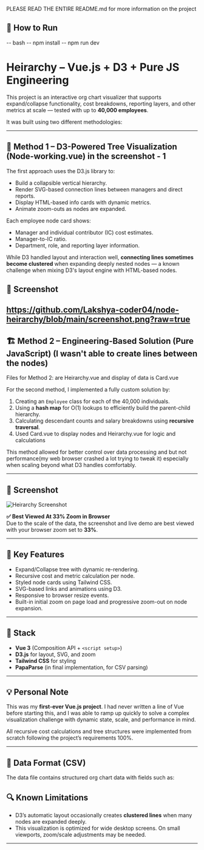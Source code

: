 PLEASE READ THE ENTIRE README.md for more information on the project

## 🏁 How to Run

-- bash
-- npm install
-- npm run dev


# Heirarchy – Vue.js + D3 + Pure JS Engineering

This project is an interactive org chart visualizer that supports expand/collapse functionality, cost breakdowns, reporting layers, and other metrics at scale — tested with up to **40,000 employees**.

It was built using two different methodologies:

---

## 🧠 Method 1 – D3-Powered Tree Visualization (Node-working.vue) in the screenshot - 1

The first approach uses the D3.js library to:
- Build a collapsible vertical hierarchy.
- Render SVG-based connection lines between managers and direct reports.
- Display HTML-based info cards with dynamic metrics.
- Animate zoom-outs as nodes are expanded.

Each employee node card shows:
- Manager and individual contributor (IC) cost estimates.
- Manager-to-IC ratio.
- Department, role, and reporting layer information.

While D3 handled layout and interaction well, **connecting lines sometimes become clustered** when expanding deeply nested nodes — a known challenge when mixing D3's layout engine with HTML-based nodes.

## 📸 Screenshot

https://github.com/Lakshya-coder04/node-heirarchy/blob/main/screenshot.png?raw=true
---

## 🏗️ Method 2 – Engineering-Based Solution (Pure JavaScript) (I wasn't able to create lines between the nodes)

Files for Method 2: are Heirarchy.vue and display of data is Card.vue

For the second method, I implemented a fully custom solution by:
1. Creating an `Employee` class for each of the 40,000 individuals.
2. Using a **hash map** for O(1) lookups to efficiently build the parent-child hierarchy.
3. Calculating descendant counts and salary breakdowns using **recursive traversal**.
4. Used Card.vue to display nodes and Heirarchy.vue for logic and calculations

This method allowed for better control over data processing and but not performance(my web browser crashed a lot trying to tweak it) especially when scaling beyond what D3 handles comfortably.

---

## 📸 Screenshot

<img src="../public/screenshot-2.png" alt="Heirarchy Screenshot" />

**✅ Best Viewed At 33% Zoom in Browser**  
Due to the scale of the data, the screenshot and live demo are best viewed with your browser zoom set to **33%**.

---

## 🚀 Key Features
- Expand/Collapse tree with dynamic re-rendering.
- Recursive cost and metric calculation per node.
- Styled node cards using Tailwind CSS.
- SVG-based links and animations using D3.
- Responsive to browser resize events.
- Built-in initial zoom on page load and progressive zoom-out on node expansion.

---

## 🧩 Stack

- **Vue 3** (Composition API + `<script setup>`)
- **D3.js** for layout, SVG, and zoom
- **Tailwind CSS** for styling
- **PapaParse** (in final implementation, for CSV parsing)

---

## 💡 Personal Note

This was my **first-ever Vue.js project**. I had never written a line of Vue before starting this, and I was able to ramp up quickly to solve a complex visualization challenge with dynamic state, scale, and performance in mind.

All recursive cost calculations and tree structures were implemented from scratch following the project’s requirements 100%.

---

## 📂 Data Format (CSV)

The data file contains structured org chart data with fields such as:

## 🔍 Known Limitations

- D3’s automatic layout occasionally creates **clustered lines** when many nodes are expanded deeply.
- This visualization is optimized for wide desktop screens. On small viewports, zoom/scale adjustments may be needed.

---

